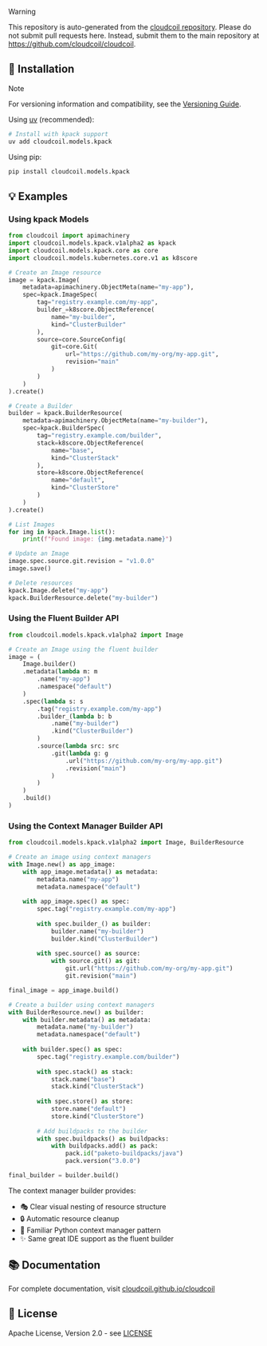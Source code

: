 > [!WARNING]  
> This repository is auto-generated from the [cloudcoil repository](https://github.com/cloudcoil/cloudcoil/tree/main/models/kpack). Please do not submit pull requests here. Instead, submit them to the main repository at https://github.com/cloudcoil/cloudcoil.

## 🔧 Installation

> [!NOTE]
> For versioning information and compatibility, see the [Versioning Guide](https://github.com/cloudcoil/cloudcoil/blob/main/VERSIONING.md).

Using [uv](https://github.com/astral-sh/uv) (recommended):

```bash
# Install with kpack support
uv add cloudcoil.models.kpack
```

Using pip:

```bash
pip install cloudcoil.models.kpack
```

## 💡 Examples

### Using kpack Models

```python
from cloudcoil import apimachinery
import cloudcoil.models.kpack.v1alpha2 as kpack
import cloudcoil.models.kpack.core as core
import cloudcoil.models.kubernetes.core.v1 as k8score

# Create an Image resource
image = kpack.Image(
    metadata=apimachinery.ObjectMeta(name="my-app"),
    spec=kpack.ImageSpec(
        tag="registry.example.com/my-app",
        builder_=k8score.ObjectReference(
            name="my-builder",
            kind="ClusterBuilder"
        ),
        source=core.SourceConfig(
            git=core.Git(
                url="https://github.com/my-org/my-app.git",
                revision="main"
            )
        )
    )
).create()

# Create a Builder
builder = kpack.BuilderResource(
    metadata=apimachinery.ObjectMeta(name="my-builder"),
    spec=kpack.BuilderSpec(
        tag="registry.example.com/builder",
        stack=k8score.ObjectReference(
            name="base",
            kind="ClusterStack"
        ),
        store=k8score.ObjectReference(
            name="default",
            kind="ClusterStore"
        )
    )
).create()

# List Images
for img in kpack.Image.list():
    print(f"Found image: {img.metadata.name}")

# Update an Image
image.spec.source.git.revision = "v1.0.0"
image.save()

# Delete resources
kpack.Image.delete("my-app")
kpack.BuilderResource.delete("my-builder")
```

### Using the Fluent Builder API

```python
from cloudcoil.models.kpack.v1alpha2 import Image

# Create an Image using the fluent builder
image = (
    Image.builder()
    .metadata(lambda m: m
        .name("my-app")
        .namespace("default")
    )
    .spec(lambda s: s
        .tag("registry.example.com/my-app")
        .builder_(lambda b: b
            .name("my-builder")
            .kind("ClusterBuilder")
        )
        .source(lambda src: src
            .git(lambda g: g
                .url("https://github.com/my-org/my-app.git")
                .revision("main")
            )
        )
    )
    .build()
)
```

### Using the Context Manager Builder API

```python
from cloudcoil.models.kpack.v1alpha2 import Image, BuilderResource

# Create an image using context managers
with Image.new() as app_image:
    with app_image.metadata() as metadata:
        metadata.name("my-app")
        metadata.namespace("default")
    
    with app_image.spec() as spec:
        spec.tag("registry.example.com/my-app")
        
        with spec.builder_() as builder:
            builder.name("my-builder")
            builder.kind("ClusterBuilder")
        
        with spec.source() as source:
            with source.git() as git:
                git.url("https://github.com/my-org/my-app.git")
                git.revision("main")

final_image = app_image.build()

# Create a builder using context managers
with BuilderResource.new() as builder:
    with builder.metadata() as metadata:
        metadata.name("my-builder")
        metadata.namespace("default")
    
    with builder.spec() as spec:
        spec.tag("registry.example.com/builder")
        
        with spec.stack() as stack:
            stack.name("base")
            stack.kind("ClusterStack")
        
        with spec.store() as store:
            store.name("default")
            store.kind("ClusterStore")
        
        # Add buildpacks to the builder
        with spec.buildpacks() as buildpacks:
            with buildpacks.add() as pack:
                pack.id("paketo-buildpacks/java")
                pack.version("3.0.0")

final_builder = builder.build()
```

The context manager builder provides:
- 🎭 Clear visual nesting of resource structure
- 🔒 Automatic resource cleanup
- 🎯 Familiar Python context manager pattern
- ✨ Same great IDE support as the fluent builder

## 📚 Documentation

For complete documentation, visit [cloudcoil.github.io/cloudcoil](https://cloudcoil.github.io/cloudcoil)

## 📜 License

Apache License, Version 2.0 - see [LICENSE](LICENSE)
